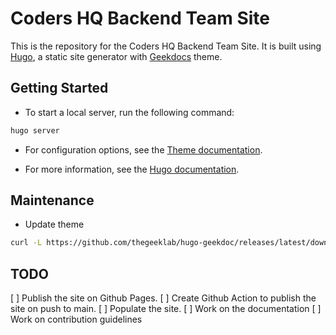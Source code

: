 # Coders HQ Backend Team Site

This is the repository for the Coders HQ Backend Team Site. It is built using [Hugo](https://gohugo.io/), a static site generator with [Geekdocs](https://github.com/thegeeklab/hugo-geekdoc) theme.

## Getting Started

- To start a local server, run the following command:

```bash
hugo server
```

- For configuration options, see the [Theme documentation](geekdocs.de/usage/configuration/).

- For more information, see the [Hugo documentation](https://gohugo.io/documentation/).

## Maintenance

- Update theme

```bash
curl -L https://github.com/thegeeklab/hugo-geekdoc/releases/latest/download/hugo-geekdoc.tar.gz | tar -xz -C themes/hugo-geekdoc/ --strip-components=1
```

## TODO

[ ] Publish the site on Github Pages.
[ ] Create Github Action to publish the site on push to main.
[ ] Populate the site.
[ ] Work on the documentation
[ ] Work on contribution guidelines
